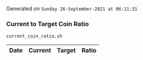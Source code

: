 Generated on `Sunday 26-September-2021 at 06:11:31`

### Current to Target Coin Ratio
`current_coin_ratio.sh`

Date|Current|Target|Ratio
---|---|---|---
